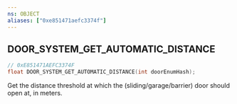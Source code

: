 ```yaml
---
ns: OBJECT
aliases: ["0xe851471aefc3374f"]
---
```

## DOOR_SYSTEM_GET_AUTOMATIC_DISTANCE

```c
// 0xE851471AEFC3374F
float DOOR_SYSTEM_GET_AUTOMATIC_DISTANCE(int doorEnumHash);
```

Get the distance threshold at which the (sliding/garage/barrier) door should open at, in meters.

